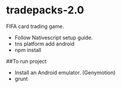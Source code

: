 # tradepacks-2.0
FIFA card trading game.


- Follow Nativescript setup guide.
- tns platform add android
- npm install


##To run project

* Install an Android emulator. (Genymotion)
* grunt
